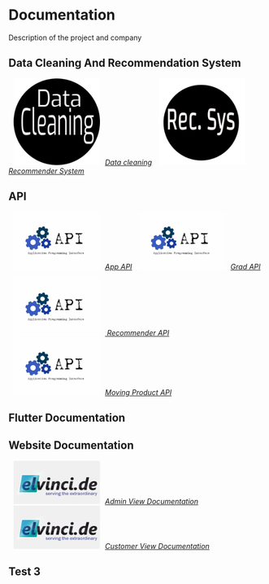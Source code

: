 # Documentation 

Description of the project and company 

## Data Cleaning And  Recommendation System 

<!--<img src='./images/dataclean.jpg' alt.../> -->

<p float="center">

[<img src="./images/dataclean2.png" width="170"  hspace="10" title="Data Cleaning" /><em>Data cleaning</em>](./pages/dataclean.md)
[<img src="./images/recsys.png" width="170"  hspace="10" title="Recommender System"/><em>Recommender  System</em>](./pages/recommendersystem.md)
 
</p>

## **API**

<p float="center">

[<img src="./images/api_logo.jpg" width="170"  hspace="10" title="App Apis" /><em>App API</em>](./pages/App_api.md)
[<img src="./images/api_logo.jpg" width="170"  hspace="10" title="App Apis" /><em>Grad API</em>](./pages/Grad_API.md)

</p>

<p float="center">

[<img src="./images/api_logo.jpg" width="170"  hspace="10" title="Recommender API"/><em> Recommender API</em>](./pages/recommender_API.md)
[<img src="./images/api_logo.jpg" width="170"  hspace="10" title="Fast Moving API" /><em>Moving Product API</em>](./pages/fast_moving_API.md)

</p>

## Flutter Documentation

## **Website Documentation**

<p float="center">

[<img src="./images/elvinci_logo_1.png" width="170"  hspace="10" title="Website Documentation" /><em>Admin View Documentation</em>](./pages/website.md)
[<img src="./images/elvinci_logo_1.png" width="170"  hspace="10" title="Website Documentation"/><em>Customer View Documentation</em>](./pages/website_Customer.md)
 
</p>

## Test 3